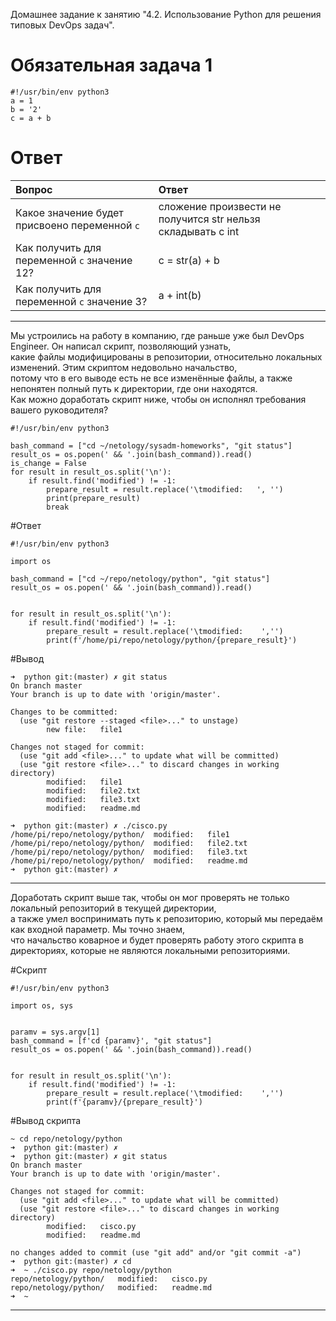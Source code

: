 Домашнее задание к занятию "4.2. Использование Python для решения типовых DevOps задач".<br>

# Обязательная задача 1

```
#!/usr/bin/env python3
a = 1
b = '2'
c = a + b
```
# Ответ

Вопрос  |Ответ
:-------|:-----
Какое значение будет присвоено переменной ``c``|сложение произвести не получится str нельзя складывать с int
Как получить для переменной ``c`` значение 12?|c = str(a) + b
Как получить для переменной ``c`` значение 3?|a + int(b)
_______________
Мы устроились на работу в компанию, где раньше уже был DevOps Engineer. Он написал скрипт, позволяющий узнать,<br>
какие файлы модифицированы в репозитории, относительно локальных изменений. Этим скриптом недовольно начальство,<br>
потому что в его выводе есть не все изменённые файлы, а также непонятен полный путь к директории, где они находятся.<br>
Как можно доработать скрипт ниже, чтобы он исполнял требования вашего руководителя?<br>

```
#!/usr/bin/env python3

bash_command = ["cd ~/netology/sysadm-homeworks", "git status"]
result_os = os.popen(' && '.join(bash_command)).read()
is_change = False
for result in result_os.split('\n'):
    if result.find('modified') != -1:
        prepare_result = result.replace('\tmodified:   ', '')
        print(prepare_result)
        break
```
#Ответ
```
#!/usr/bin/env python3
  
import os

bash_command = ["cd ~/repo/netology/python", "git status"]
result_os = os.popen(' && '.join(bash_command)).read()


for result in result_os.split('\n'):
    if result.find('modified') != -1:
        prepare_result = result.replace('\tmodified:    ','')
        print(f'/home/pi/repo/netology/python/{prepare_result}')
```
#Вывод
```
➜  python git:(master) ✗ git status
On branch master
Your branch is up to date with 'origin/master'.

Changes to be committed:
  (use "git restore --staged <file>..." to unstage)
        new file:   file1

Changes not staged for commit:
  (use "git add <file>..." to update what will be committed)
  (use "git restore <file>..." to discard changes in working directory)
        modified:   file1
        modified:   file2.txt
        modified:   file3.txt
        modified:   readme.md

➜  python git:(master) ✗ ./cisco.py
/home/pi/repo/netology/python/  modified:   file1
/home/pi/repo/netology/python/  modified:   file2.txt
/home/pi/repo/netology/python/  modified:   file3.txt
/home/pi/repo/netology/python/  modified:   readme.md
➜  python git:(master) ✗ 
```
_________________________________
Доработать скрипт выше так, чтобы он мог проверять не только локальный репозиторий в текущей директории,<br>
а также умел воспринимать путь к репозиторию, который мы передаём как входной параметр. Мы точно знаем,<br>
что начальство коварное и будет проверять работу этого скрипта в директориях, которые не являются локальными репозиториями.<br>

#Скрипт
```
#!/usr/bin/env python3
  
import os, sys


paramv = sys.argv[1]
bash_command = [f'cd {paramv}', "git status"]
result_os = os.popen(' && '.join(bash_command)).read()


for result in result_os.split('\n'):
    if result.find('modified') != -1:
        prepare_result = result.replace('\tmodified:    ','')
        print(f'{paramv}/{prepare_result}')
```
#Вывод скрипта
```
~ cd repo/netology/python 
➜  python git:(master) ✗ 
➜  python git:(master) ✗ git status 
On branch master
Your branch is up to date with 'origin/master'.

Changes not staged for commit:
  (use "git add <file>..." to update what will be committed)
  (use "git restore <file>..." to discard changes in working directory)
        modified:   cisco.py
        modified:   readme.md

no changes added to commit (use "git add" and/or "git commit -a")
➜  python git:(master) ✗ cd
➜  ~ ./cisco.py repo/netology/python
repo/netology/python/   modified:   cisco.py
repo/netology/python/   modified:   readme.md
➜  ~ 
```
_________________________________
